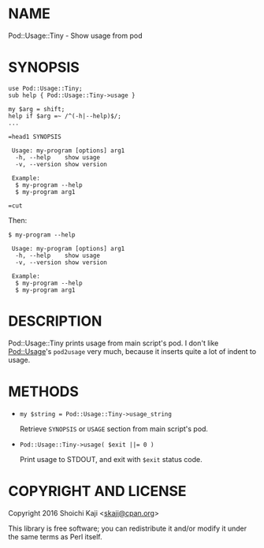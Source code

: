 # NAME

Pod::Usage::Tiny - Show usage from pod

# SYNOPSIS

    use Pod::Usage::Tiny;
    sub help { Pod::Usage::Tiny->usage }

    my $arg = shift;
    help if $arg =~ /^(-h|--help)$/;
    ...

    =head1 SYNOPSIS

     Usage: my-program [options] arg1
      -h, --help    show usage
      -v, --version show version

     Example:
      $ my-program --help
      $ my-program arg1

    =cut

Then:

    $ my-program --help

     Usage: my-program [options] arg1
      -h, --help    show usage
      -v, --version show version

     Example:
      $ my-program --help
      $ my-program arg1

# DESCRIPTION

Pod::Usage::Tiny prints usage from main script's pod.
I don't like [Pod::Usage](https://metacpan.org/pod/Pod::Usage)'s `pod2usage` very much,
because it inserts quite a lot of indent to usage.

# METHODS

- `my $string = Pod::Usage::Tiny->usage_string`

    Retrieve `SYNOPSIS` or `USAGE` section from main script's pod.

- `Pod::Usage::Tiny->usage( $exit ||= 0 )`

    Print usage to STDOUT, and exit with `$exit` status code.

# COPYRIGHT AND LICENSE

Copyright 2016 Shoichi Kaji &lt;skaji@cpan.org>

This library is free software; you can redistribute it and/or modify
it under the same terms as Perl itself.
